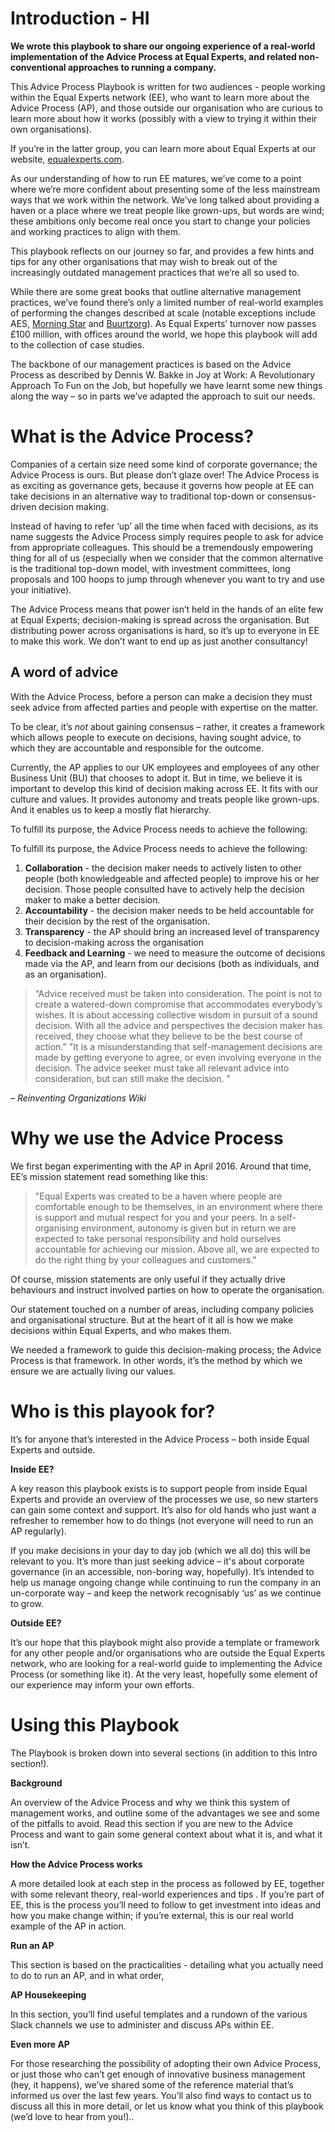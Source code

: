 # Introduction - HI

**We wrote this playbook to share our ongoing experience of a real-world implementation of the Advice Process at Equal Experts, and related non-conventional approaches to running a company.**

This Advice Process Playbook is written for two audiences - people working within the Equal Experts network (EE), who want to learn more about the Advice Process (AP), and those outside our organisation who are curious to learn more about how it works (possibly with a view to trying it within their own organisations).

If you’re in the latter group, you can learn more about Equal Experts at our website, [equalexperts.com](www.equalexperts.com).

As our understanding of how to run EE matures, we’ve come to a point where we’re more confident about presenting some of the less mainstream ways that we work within the network. We’ve long talked about providing a haven or a place where we treat people like grown-ups, but words are wind; these ambitions only become real once you start to change your policies and working practices to align with them.  

This playbook reflects on our journey so far, and provides a few hints and tips for any other organisations that may wish to break out of the increasingly outdated management practices that we’re all so used to. 

While there are some great books that outline alternative management practices, we’ve found there’s only a limited number of real-world examples of performing the changes described at scale (notable exceptions include AES, [Morning Star](http://morningstarco.com/index.cgi?Page=Self-Management) and [Buurtzorg](https://www.buurtzorg.com/about-us/buurtzorgmodel/)). As Equal Experts’ turnover now passes £100 million, with offices around the world, we hope this playbook will add to the collection of case studies. 

The backbone of our management practices is based on the Advice Process as described by Dennis W. Bakke in Joy at Work: A Revolutionary Approach To Fun on the Job, but hopefully we have learnt some new things along the way – so in parts we’ve adapted the approach to suit our needs.

# What is the Advice Process?

Companies of a certain size need some kind of corporate governance; the Advice Process is ours. But please don’t glaze over! The Advice Process is as exciting as governance gets, because it governs how people at EE can take decisions in an alternative way to traditional top-down or consensus-driven decision making.

Instead of having to refer ‘up’ all the time when faced with decisions,  as its name suggests the Advice Process simply requires people to ask for advice from appropriate colleagues. This should be a tremendously empowering thing for all of us (especially when we consider that the common alternative is the traditional top-down model, with investment committees, long proposals and 100 hoops to jump through whenever you want to try and use your initiative). 

The Advice Process means that power isn’t held in the hands of an elite few at Equal Experts; decision-making is spread across the organisation. But distributing power across organisations is hard, so it’s up to everyone in EE to make this work. We don’t want to end up as just another consultancy!

## A word of advice

With the Advice Process, before a person can make a decision they must seek advice from affected parties and people with expertise on the matter.  

To be clear, it’s *not* about gaining consensus – rather,  it creates a framework which allows people to execute on decisions, having sought advice, to which they are accountable and responsible for the outcome. 

Currently, the AP applies to our UK employees and employees of any other Business Unit (BU) that chooses to adopt it. But in time, we believe it is important to develop this kind of decision making across EE. It fits with our culture and values. It provides autonomy and treats people like grown-ups. And it enables us to keep a mostly flat hierarchy.

To fulfill its purpose, the Advice Process needs to achieve the following:

To fulfill its purpose, the Advice Process needs to achieve the following:

 

 1. **Collaboration** - the decision maker needs to actively listen to other
    people (both knowledgeable and affected people) to improve his or
    her decision. Those people consulted have to actively help the
    decision maker to make a better decision.
 2. **Accountability** - the decision maker needs to be held accountable for
    their decision by the rest of the organisation.
 3. **Transparency** - the AP should bring an increased level of
    transparency to decision-making across the organisation
 4. **Feedback and Learning** - we need to measure the outcome of decisions
    made via the AP, and learn from our decisions (both as individuals,
    and as an organisation).

> “Advice received must be taken into consideration. The point is not to
> create a watered-down compromise that accommodates everybody’s wishes.
> It is about accessing collective wisdom in pursuit of a sound
> decision. With all the advice and perspectives the decision maker has
> received, they choose what they believe to be the best course of
> action.” "It is a misunderstanding that self-management decisions are
> made by getting everyone to agree, or even involving everyone in the
> decision. The advice seeker must take all relevant advice into
> consideration, but can still make the decision. "

 *– Reinventing Organizations Wiki*

# Why we use the Advice Process

We first began experimenting with the AP in April 2016. Around that time, EE’s mission statement read something like this:

> "Equal Experts was created to be a haven where people are comfortable
> enough to be themselves, in an environment where there is support and
> mutual respect for you and your peers.  In a self-organising
> environment, autonomy is given but in return we are expected to take
> personal responsibility and hold ourselves accountable for achieving
> our mission.  Above all, we are expected to do the right thing by your
> colleagues and customers."

Of course, mission statements are only useful if they actually drive behaviours and instruct involved parties on how to operate the organisation.  

Our statement touched on a number of areas, including company policies and organisational structure. But at the heart of it all is how we make decisions within Equal Experts, and who makes them.  

We needed a framework to guide this decision-making process; the Advice Process is that framework. In other words, it’s the method by which we ensure we are actually living our values.

# Who is this playook for?

It’s for anyone that’s interested in the Advice Process – both inside Equal Experts and outside.

**Inside EE?**

A key reason this playbook exists is to support people from inside Equal Experts and provide an overview of the processes we use, so new starters can gain some context and support. It’s also for old hands who just want a refresher to remember how to do things (not everyone will need to run an AP regularly).

If you make decisions in your day to day job (which we all do) this will be relevant to you.  It’s more than just seeking advice – it's about corporate governance (in an accessible, non-boring way, hopefully). It’s intended to help us manage ongoing change while continuing to run the company in an un-corporate way – and keep the network recognisably ‘us’ as we continue to grow.

**Outside EE?**

It’s our hope that this playbook might also provide a template or framework for any other people and/or organisations who are outside the Equal Experts network, who are looking for a real-world guide to implementing the Advice Process (or something like it). At the very least, hopefully some element of our experience may inform your own efforts.

# Using this Playbook

The Playbook is broken down into several sections (in addition to this Intro section!).

**Background** 

An overview of the Advice Process and why we think this system of management works, and outline some of the advantages we see and some of the pitfalls to avoid. Read this section if you are new to the Advice Process and want to gain some general context about what it is, and what it isn’t.

**How the Advice Process works**

A more detailed look at each step in the process as followed by EE, together with some relevant theory, real-world experiences and tips .  If you’re part of EE, this is the process you’ll need to follow to get investment into ideas and how you make change within; if you’re external, this is our real world example of the AP in action. 

**Run an AP**

This section is based on the practicalities - detailing what you actually need to do to run an AP, and in what order, 

**AP Housekeeping** 

In this section, you’ll find useful templates and a rundown of the various Slack channels we use to administer and discuss APs within EE.

**Even more AP**

For those researching the possibility of adopting their own Advice Process, or just those who can’t get enough of innovative business management (hey, it happens), we’ve shared some of the reference material that’s informed us over the last few years. You’ll also find ways to contact us to discuss all this in more detail, or let us know what you think of this playbook (we’d love to hear from you!)..


